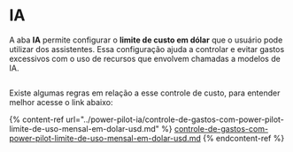 # IA

A aba **IA** permite configurar o **limite de custo em dólar** que o usuário pode utilizar dos assistentes. Essa configuração ajuda a controlar e evitar gastos excessivos com o uso de recursos que envolvem chamadas a modelos de IA.

<figure><img src="../../.gitbook/assets/padrão.png" alt=""><figcaption></figcaption></figure>

Existe algumas regras em relação a esse controle de custo, para entender melhor acesse o link abaixo:

{% content-ref url="../power-pilot-ia/controle-de-gastos-com-power-pilot-limite-de-uso-mensal-em-dolar-usd.md" %}
[controle-de-gastos-com-power-pilot-limite-de-uso-mensal-em-dolar-usd.md](../power-pilot-ia/controle-de-gastos-com-power-pilot-limite-de-uso-mensal-em-dolar-usd.md)
{% endcontent-ref %}
